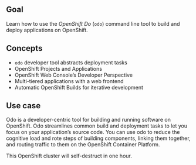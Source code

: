 ## Goal

Learn how to use the *OpenShift Do* (`odo`) command line tool to build and deploy applications on OpenShift.

## Concepts

* `odo` developer tool abstracts deployment tasks
* OpenShift Projects and Applications
* OpenShift Web Console’s Developer Perspective
* Multi-tiered applications with a web frontend
* Automatic OpenShift Builds for iterative development

## Use case

Odo is a developer-centric tool for building and running software on OpenShift. Odo streamlines common build and deployment tasks to let you focus on your application’s source code. You can use odo to reduce the cognitive load and rote steps of building components, linking them together, and routing traffic to them on the OpenShift Container Platform.

This OpenShift cluster will self-destruct in one hour.
